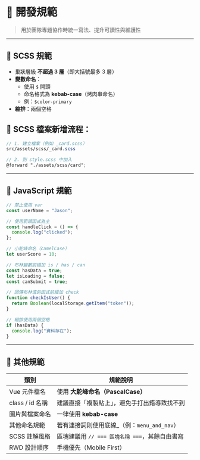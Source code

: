 # 📐 開發規範

> 用於團隊專題協作時統一寫法、提升可讀性與維護性

---

## 🎨 SCSS 規範

- 巢狀層級 **不超過 3 層**（即大括號最多 3 層）
- **變數命名**：
  - 使用 `$` 開頭
  - 命名格式為 **kebab-case**（烤肉串命名）
  - 例：`$color-primary`
- **縮排**：兩個空格

## 📌 SCSS 檔案新增流程：

```scss
// 1. 建立檔案（例如 _card.scss）
src/assets/scss/_card.scss

// 2. 到 style.scss 中加入
@forward "./assets/scss/card";
```

---

## 🧠 JavaScript 規範

```js
// 禁止使用 var
const userName = "Jason";

// 使用箭頭函式為主
const handleClick = () => {
  console.log("clicked");
};

// 小駝峰命名（camelCase）
let userScore = 10;

// 布林變數前綴加 is / has / can
const hasData = true;
let isLoading = false;
const canSubmit = true;

// 回傳布林值的函式前綴加 check
function checkIsUser() {
  return Boolean(localStorage.getItem("token"));
}

// 縮排使用兩個空格
if (hasData) {
  console.log("資料存在");
}
```

---

## 📁 其他規範

| 類別            | 規範說明                                       |
| --------------- | ---------------------------------------------- |
| Vue 元件檔名    | 使用 **大駝峰命名（PascalCase）**              |
| class / id 名稱 | 建議直接「複製貼上」，避免手打出錯導致找不到   |
| 圖片與檔案命名  | 一律使用 **kebab-case**                        |
| 其他命名規範    | 若有連接詞則使用底線\_（例：`menu_and_nav`）   |
| SCSS 註解風格   | 區塊建議用 `// === 區塊名稱 ===`，其餘自由書寫 |
| RWD 設計順序    | 手機優先（Mobile First）                       |
